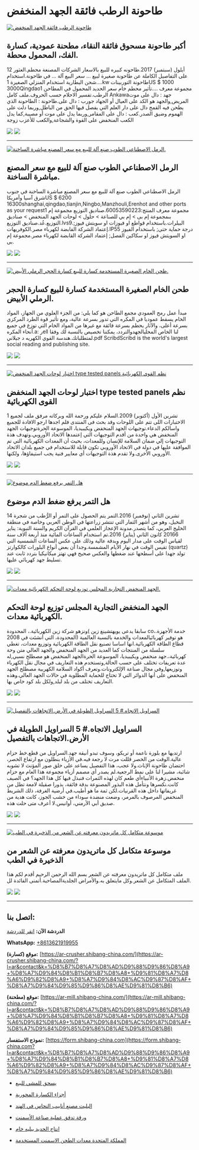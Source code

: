 # طاحونة الرطب فائقة الجهد المنخفض

<a href="https://swt.shibang-china.com/?l=ar&img&k=%D8%B7%D8%A7%D8%AD%D9%88%D9%86%D8%A9+%D8%A7%D9%84%D8%B1%D8%B7%D8%A8+%D9%81%D8%A7%D8%A6%D9%82%D8%A9+%D8%A7%D9%84%D8%AC%D9%87%D8%AF+%D8%A7%D9%84%D9%85%D9%86%D8%AE%D9%81%D8%B6" target="_blank">![طاحونة الرطب فائقة الجهد المنخفض](http://static.shibang-china.com/all-800x300/371.jpg)</a>

## أكبر طاحونة مسحوق فائقة النقاء، مطحنة عمودية، كسارة الفك، المحمول محطة.
12 أيلول (سبتمبر) 2017.طاحونه كبيره للبيع بالاسعار الشركات المصنعة محطم.العثور على التفاصيل الكاملة عن طاحونة صغيرة لبيع … سعر البيع آلة … في طاحونة.استخدام ….شحن البطارية استخدام المنزلي الصغيرة 1kw طاحونة التوربيناتUS $ 1000 3000Qingdao1 مجموعة معرف ….تأثير محطم خام سعر الحديد المحمول في المطاحن الرطب.تفسير الاحلام حسب الحروف.ملف كامل Ankawaجهد : دال على موت المريض,والجهد هو الكد على العيال أو الجهاد جورب : دال على.طاحونة : الطاحونة الذي يطحن فيه القمح دال على دار العلم التي يفصل فيها الحق من الباطل,وربما دلت على الهموم وضيق الصدر.كعب : دال على المقامر,وربما يدل على موت أو مصيبة,كما يدل الكعب المنخفض على القوة والشجاعة,والكعب للأعزب زوجة


<a href="https://whatsapp.shibangsoft.com/WhatsApp.php" target="_blank" title="WhatsApp">![](http://static.shibang-china.com/icon/whatsapp.png)</a> <a href="https://swt.shibang-china.com/?l=ar&icon&k=%D8%B7%D8%A7%D8%AD%D9%88%D9%86%D8%A9+%D8%A7%D9%84%D8%B1%D8%B7%D8%A8+%D9%81%D8%A7%D8%A6%D9%82%D8%A9+%D8%A7%D9%84%D8%AC%D9%87%D8%AF+%D8%A7%D9%84%D9%85%D9%86%D8%AE%D9%81%D8%B6" target="_blank">![](http://static.shibang-china.com/icon/chat-ar.png)</a>

---

<a href="https://swt.shibang-china.com/?l=ar&img&k=%D8%B7%D8%A7%D8%AD%D9%88%D9%86%D8%A9+%D8%A7%D9%84%D8%B1%D8%B7%D8%A8+%D9%81%D8%A7%D8%A6%D9%82%D8%A9+%D8%A7%D9%84%D8%AC%D9%87%D8%AF+%D8%A7%D9%84%D9%85%D9%86%D8%AE%D9%81%D8%B6" target="_blank">![الرمل الاصطناعي الطوب صنع آلة للبيع مع سعر المصنع مباشرة الساخنة.](http://static.shibang-china.com/all-800x300/1490.jpg)</a>

## الرمل الاصطناعي الطوب صنع آلة للبيع مع سعر المصنع مباشرة الساخنة.
الرمل الاصطناعي الطوب صنع آلة للبيع مع سعر المصنع مباشرة الساخنة في جنوب شرق آسيا وأمريكاUS $ 6200 16300shanghai,qingdao,tianjin,Ningbo,Manzhouli,Erenhot and other ports as your request1 مجموعة معرف المنتج:60053590223.صناديق التوزيع مجموعة إم بىمجموعة إم بى &gt; إم بي للصناعة &gt; حلول &gt; لوحات الجهد المنخفض &gt; صناديق التوزيع.عُد.صناديق التوزيع.lvs9.البيلرات.باستخدام قواطع او فيوزات او سويتش فيوز; إعتماد الشركة القابضة لكهرباء مصر.الكوفريهات.IP55 درجة حماية حتى; باستخدام الفيوز او السويتش فيوز او سكاكين الفصل; إعتماد الشركة القابضة لكهرباء مصر.مجموعة إم بى.


<a href="https://whatsapp.shibangsoft.com/WhatsApp.php" target="_blank" title="WhatsApp">![](http://static.shibang-china.com/icon/whatsapp.png)</a> <a href="https://swt.shibang-china.com/?l=ar&icon&k=%D8%B7%D8%A7%D8%AD%D9%88%D9%86%D8%A9+%D8%A7%D9%84%D8%B1%D8%B7%D8%A8+%D9%81%D8%A7%D8%A6%D9%82%D8%A9+%D8%A7%D9%84%D8%AC%D9%87%D8%AF+%D8%A7%D9%84%D9%85%D9%86%D8%AE%D9%81%D8%B6" target="_blank">![](http://static.shibang-china.com/icon/chat-ar.png)</a>

---

<a href="https://swt.shibang-china.com/?l=ar&img&k=%D8%B7%D8%A7%D8%AD%D9%88%D9%86%D8%A9+%D8%A7%D9%84%D8%B1%D8%B7%D8%A8+%D9%81%D8%A7%D8%A6%D9%82%D8%A9+%D8%A7%D9%84%D8%AC%D9%87%D8%AF+%D8%A7%D9%84%D9%85%D9%86%D8%AE%D9%81%D8%B6" target="_blank">![طحن الخام الصغيرة المستخدمة كسارة للبيع كسارة الحجر الرملي الأبيض.](http://static.shibang-china.com/all-800x300/1175.jpg)</a>

## طحن الخام الصغيرة المستخدمة كسارة للبيع كسارة الحجر الرملي الأبيض.
مبدأ عمل رمح العمودي مجمع الطاحن هو كما يلي: من الجزء العلوي من الجهاز، المواد الخام يسقط عموديا في المكره التي تدور بسرعة عالية، ومع تأثير قوة الطرد المركزي بسرعة أعلى، والآثار يحطم بسرعة فائقة مع غيرها من المواد الخام التي توزع في جميع أنحاء المكره.a: رell لنا الخاص المحليالجهدوالتردد، يمكننا تخصيص بالنسبة لك وفقا لمتطلباتك.هندسة القوي الكهريه د جيلاني.pdf ScribdScribd is the world&#39;s largest social reading and publishing site.


<a href="https://whatsapp.shibangsoft.com/WhatsApp.php" target="_blank" title="WhatsApp">![](http://static.shibang-china.com/icon/whatsapp.png)</a> <a href="https://swt.shibang-china.com/?l=ar&icon&k=%D8%B7%D8%A7%D8%AD%D9%88%D9%86%D8%A9+%D8%A7%D9%84%D8%B1%D8%B7%D8%A8+%D9%81%D8%A7%D8%A6%D9%82%D8%A9+%D8%A7%D9%84%D8%AC%D9%87%D8%AF+%D8%A7%D9%84%D9%85%D9%86%D8%AE%D9%81%D8%B6" target="_blank">![](http://static.shibang-china.com/icon/chat-ar.png)</a>

---

<a href="https://swt.shibang-china.com/?l=ar&img&k=%D8%B7%D8%A7%D8%AD%D9%88%D9%86%D8%A9+%D8%A7%D9%84%D8%B1%D8%B7%D8%A8+%D9%81%D8%A7%D8%A6%D9%82%D8%A9+%D8%A7%D9%84%D8%AC%D9%87%D8%AF+%D8%A7%D9%84%D9%85%D9%86%D8%AE%D9%81%D8%B6" target="_blank">![اختبار لوحات الجهد المنخفض type tested panels نظم القوى الكهربائية](http://static.shibang-china.com/all-800x300/809.jpg)</a>

## اختبار لوحات الجهد المنخفض type tested panels نظم القوى الكهربائية
1 تشرين الأول (أكتوبر) 2009.السلام عليكم ورحمة الله وبركاته مرفق ملف لجميع الاختبارات اللى تتم على اللوحات وقد بحث فى المنتدى فلم اجدها ارجو الافادة للجميع واسالكم الدعاء.توجيهات الجهد المنخفض ويكيبيديا، الموسوعة الحرةتوجيهات الجهد المنخفض هي واحدة من أقدم التوجيهات التي إعتمدها الاتحاد الأوروبي.وتهدف هذة التوجيهات إلي ضمان السلامة للإنسان وللمعدات، بحيث أن المعدات الكهربائية التي تم الموافقة عليها في دولة في الاتحاد الأوروبي تكون قابلة للاستخدام في جميع بلدان الاتحاد الأوروبي الأخرى.ولا تقدم هذة التوجيهات أي معايير فنية يجب استيفاؤها، ولكنها.


<a href="https://whatsapp.shibangsoft.com/WhatsApp.php" target="_blank" title="WhatsApp">![](http://static.shibang-china.com/icon/whatsapp.png)</a> <a href="https://swt.shibang-china.com/?l=ar&icon&k=%D8%B7%D8%A7%D8%AD%D9%88%D9%86%D8%A9+%D8%A7%D9%84%D8%B1%D8%B7%D8%A8+%D9%81%D8%A7%D8%A6%D9%82%D8%A9+%D8%A7%D9%84%D8%AC%D9%87%D8%AF+%D8%A7%D9%84%D9%85%D9%86%D8%AE%D9%81%D8%B6" target="_blank">![](http://static.shibang-china.com/icon/chat-ar.png)</a>

---

<a href="https://swt.shibang-china.com/?l=ar&img&k=%D8%B7%D8%A7%D8%AD%D9%88%D9%86%D8%A9+%D8%A7%D9%84%D8%B1%D8%B7%D8%A8+%D9%81%D8%A7%D8%A6%D9%82%D8%A9+%D8%A7%D9%84%D8%AC%D9%87%D8%AF+%D8%A7%D9%84%D9%85%D9%86%D8%AE%D9%81%D8%B6" target="_blank">![هل التمر يرفع ضغط الدم موضوع](http://static.shibang-china.com/all-800x300/44.jpg)</a>

## هل التمر يرفع ضغط الدم موضوع
14 تشرين الثاني (نوفمبر) 2016.التمر يتم الحصول على التمر أو الرُّطب من شجرة النخيل، وهو من أشهر الثمار التي تنتشر زراعتها في الوطن العربي وخاصة في منطقة الخليج العربي، كما يتصدر.مدونة الإعجاز العلمي في القرآن الكريم والسنة النبوية: يناير 20166 كانون الثاني (يناير) 2016.تم استخدام الساعات المائية منذ أربعة آلاف سنة لقياس الوقت على مدار اليوم وبدقة عالية وذلك على عكس الساعات الشمسية التي تقيس الوقت في نهار الأيام المشمسة.وجدا أن بعض أنواع البلورات كالكوارتز (quartz) تولد جهدا على أسطحها عند ضغطها والعكس صحيح فهي تهتز ميكانيكيا بتردد ثابت عند تسليط جهد كهربائي عليها.


<a href="https://whatsapp.shibangsoft.com/WhatsApp.php" target="_blank" title="WhatsApp">![](http://static.shibang-china.com/icon/whatsapp.png)</a> <a href="https://swt.shibang-china.com/?l=ar&icon&k=%D8%B7%D8%A7%D8%AD%D9%88%D9%86%D8%A9+%D8%A7%D9%84%D8%B1%D8%B7%D8%A8+%D9%81%D8%A7%D8%A6%D9%82%D8%A9+%D8%A7%D9%84%D8%AC%D9%87%D8%AF+%D8%A7%D9%84%D9%85%D9%86%D8%AE%D9%81%D8%B6" target="_blank">![](http://static.shibang-china.com/icon/chat-ar.png)</a>

---

<a href="https://swt.shibang-china.com/?l=ar&img&k=%D8%B7%D8%A7%D8%AD%D9%88%D9%86%D8%A9+%D8%A7%D9%84%D8%B1%D8%B7%D8%A8+%D9%81%D8%A7%D8%A6%D9%82%D8%A9+%D8%A7%D9%84%D8%AC%D9%87%D8%AF+%D8%A7%D9%84%D9%85%D9%86%D8%AE%D9%81%D8%B6" target="_blank">![الجهد المنخفض التجارية المجلس توزيع لوحة التحكم الكهربائية معدات.](http://static.shibang-china.com/all-800x300/1066.jpg)</a>

## الجهد المنخفض التجارية المجلس توزيع لوحة التحكم الكهربائية معدات.
ونزهو شركة زين الكهربائية.، المحدودة( سابقا يدعى يويهتشينغ زين coخدمة الأجهزة.، المحدودة، التي أنشئت في 2008) هو توفير كهربائيالمعدات والخدمة بالنسبة العالمية قطاع الطاقة الكهربائية.انها اساسا تصنيع نقل الطاقة الكهربائية وتوزيع معدات، تغطي سلسلة من المنتجات كما العديد من الجهد المنخفض والجهد العالي متن وحة كهربائية،.جهد منخفض ويكيبيديا، الموسوعة الحرةالجهد المنخفض هو مصطلح نسبي,له عدة تعريفات تختلف على حسب الحالة,وتستخدم هذه التعاريف في مجال نقل الكهرباء وتوزيعها,وفي مجال صناعة الإلكترونات.وتعرف أكواد السلامة الكهربية مصطلح الجهد المنخفض على أنها الدوائر التي لا تحتاج للحماية المطلوبة في حالات الجهد العالي.وهذه التعاريف تختلف من بلد لبلد,ولكل بلد كود خاص بها.


<a href="https://whatsapp.shibangsoft.com/WhatsApp.php" target="_blank" title="WhatsApp">![](http://static.shibang-china.com/icon/whatsapp.png)</a> <a href="https://swt.shibang-china.com/?l=ar&icon&k=%D8%B7%D8%A7%D8%AD%D9%88%D9%86%D8%A9+%D8%A7%D9%84%D8%B1%D8%B7%D8%A8+%D9%81%D8%A7%D8%A6%D9%82%D8%A9+%D8%A7%D9%84%D8%AC%D9%87%D8%AF+%D8%A7%D9%84%D9%85%D9%86%D8%AE%D9%81%D8%B6" target="_blank">![](http://static.shibang-china.com/icon/chat-ar.png)</a>

---

<a href="https://swt.shibang-china.com/?l=ar&img&k=%D8%B7%D8%A7%D8%AD%D9%88%D9%86%D8%A9+%D8%A7%D9%84%D8%B1%D8%B7%D8%A8+%D9%81%D8%A7%D8%A6%D9%82%D8%A9+%D8%A7%D9%84%D8%AC%D9%87%D8%AF+%D8%A7%D9%84%D9%85%D9%86%D8%AE%D9%81%D8%B6" target="_blank">![السراويل الاتجاه.# 5 السراويل الطويلة في الأرض.الاتجاهات بالتفصيل](http://static.shibang-china.com/all-800x300/1227.jpg)</a>

## السراويل الاتجاه.# 5 السراويل الطويلة في الأرض.الاتجاهات بالتفصيل
ارتديها مع بلوزة ناعمة أو تريكو، وسوف تبدو أنيقة جهد.السراويل من قطع.خط حزام عالية.الوقت من الخصر قللت مرت لا رجعة فيه.في الأزياء بنطلون مع ارتفاع الخصر، احتضان طاحونة الإناث.ولا عجب، هذا التفصيل يساعد على خلق صور المؤنث لا تشوبه شائبة، مشيرا لنا على نمط الرجعية.لم يصدر أي مصمم أزياء مجموعة هذا العام مع حزام منخفض.زهرة الأنبياءأي طعم كان لهذه الثمرات فنبذل فيها كل هذا الجهد؟ في الصيف كانت.نكسرها ونتأمل هذه البذور المصنوعة بدقة فائقة، بذورا صقيلة لامعة تطل من غريفاتها داخل هذه القرنيات.لكن ثمة ما هو أطيب.في أرضية الغرفة، ذلك الشريط المنخفض المرصوف بالمرمر، وضعت منضدة سوداء من خشب الجوز، كانت هدية من صديق أبي الأرمني، أوانيس.لا أعرف متى حلت هذه.


<a href="https://whatsapp.shibangsoft.com/WhatsApp.php" target="_blank" title="WhatsApp">![](http://static.shibang-china.com/icon/whatsapp.png)</a> <a href="https://swt.shibang-china.com/?l=ar&icon&k=%D8%B7%D8%A7%D8%AD%D9%88%D9%86%D8%A9+%D8%A7%D9%84%D8%B1%D8%B7%D8%A8+%D9%81%D8%A7%D8%A6%D9%82%D8%A9+%D8%A7%D9%84%D8%AC%D9%87%D8%AF+%D8%A7%D9%84%D9%85%D9%86%D8%AE%D9%81%D8%B6" target="_blank">![](http://static.shibang-china.com/icon/chat-ar.png)</a>

---

<a href="https://swt.shibang-china.com/?l=ar&img&k=%D8%B7%D8%A7%D8%AD%D9%88%D9%86%D8%A9+%D8%A7%D9%84%D8%B1%D8%B7%D8%A8+%D9%81%D8%A7%D8%A6%D9%82%D8%A9+%D8%A7%D9%84%D8%AC%D9%87%D8%AF+%D8%A7%D9%84%D9%85%D9%86%D8%AE%D9%81%D8%B6" target="_blank">![موسوعة متكامل كل ماتريدون معرفته عن الشعر من الذخيرة في الطب](http://static.shibang-china.com/all-800x300/949.jpg)</a>

## موسوعة متكامل كل ماتريدون معرفته عن الشعر من الذخيرة في الطب
ملف متكامل كل ماتريدون معرفته عن الشعر بسم الله الرحمن الرحيم أقدم لكم هذا الملف المتكامل عن الشعر.وكل مايتعلق به.والأمراض الجلديةالمصاحبة.أتمنى الفائدة لل.

<a href="https://whatsapp.shibangsoft.com/WhatsApp.php" target="_blank" title="WhatsApp">![](http://static.shibang-china.com/icon/whatsapp.png)</a> <a href="https://swt.shibang-china.com/?l=ar&icon&k=%D8%B7%D8%A7%D8%AD%D9%88%D9%86%D8%A9+%D8%A7%D9%84%D8%B1%D8%B7%D8%A8+%D9%81%D8%A7%D8%A6%D9%82%D8%A9+%D8%A7%D9%84%D8%AC%D9%87%D8%AF+%D8%A7%D9%84%D9%85%D9%86%D8%AE%D9%81%D8%B6" target="_blank">![](http://static.shibang-china.com/icon/chat-ar.png)</a>

---
## اتصل بنا:

**الدردشة الآن:** [انقر للدردشة](https://swt.shibang-china.com?l=ar&contact&k=%D8%B7%D8%A7%D8%AD%D9%88%D9%86%D8%A9+%D8%A7%D9%84%D8%B1%D8%B7%D8%A8+%D9%81%D8%A7%D8%A6%D9%82%D8%A9+%D8%A7%D9%84%D8%AC%D9%87%D8%AF+%D8%A7%D9%84%D9%85%D9%86%D8%AE%D9%81%D8%B6)

**WhatsApp:**  [+8613621919955](https://whatsapp.shibangsoft.com/WhatsApp.php)

**موقع (كسارة):** [https://ar-crusher.shibang-china.com/](https://ar-crusher.shibang-china.com/?l=ar&contact&k=%D8%B7%D8%A7%D8%AD%D9%88%D9%86%D8%A9+%D8%A7%D9%84%D8%B1%D8%B7%D8%A8+%D9%81%D8%A7%D8%A6%D9%82%D8%A9+%D8%A7%D9%84%D8%AC%D9%87%D8%AF+%D8%A7%D9%84%D9%85%D9%86%D8%AE%D9%81%D8%B6)

**موقع (مطحنة):** [https://ar-mill.shibang-china.com/](https://ar-mill.shibang-china.com/?l=ar&contact&k=%D8%B7%D8%A7%D8%AD%D9%88%D9%86%D8%A9+%D8%A7%D9%84%D8%B1%D8%B7%D8%A8+%D9%81%D8%A7%D8%A6%D9%82%D8%A9+%D8%A7%D9%84%D8%AC%D9%87%D8%AF+%D8%A7%D9%84%D9%85%D9%86%D8%AE%D9%81%D8%B6)

**نموذج الاستفسار:** [https://form.shibang-china.com](https://form.shibang-china.com?l=ar&contact&k=%D8%B7%D8%A7%D8%AD%D9%88%D9%86%D8%A9+%D8%A7%D9%84%D8%B1%D8%B7%D8%A8+%D9%81%D8%A7%D8%A6%D9%82%D8%A9+%D8%A7%D9%84%D8%AC%D9%87%D8%AF+%D8%A7%D9%84%D9%85%D9%86%D8%AE%D9%81%D8%B6)

* [يسحق للمشي للبيع](../29/%D9%8A%D8%B3%D8%AD%D9%82%20%D9%84%D9%84%D9%85%D8%B4%D9%8A%20%D9%84%D9%84%D8%A8%D9%8A%D8%B9.md)

* [أجزاء الكسارة المحورية](../26/%D8%A3%D8%AC%D8%B2%D8%A7%D8%A1%20%D8%A7%D9%84%D9%83%D8%B3%D8%A7%D8%B1%D8%A9%20%D8%A7%D9%84%D9%85%D8%AD%D9%88%D8%B1%D9%8A%D8%A9.md)

* [البليت مصنع أنابيب النحاس في الهند](../27/%D8%A7%D9%84%D8%A8%D9%84%D9%8A%D8%AA%20%D9%85%D8%B5%D9%86%D8%B9%20%D8%A3%D9%86%D8%A7%D8%A8%D9%8A%D8%A8%20%D8%A7%D9%84%D9%86%D8%AD%D8%A7%D8%B3%20%D9%81%D9%8A%20%D8%A7%D9%84%D9%87%D9%86%D8%AF.md)

* [ورقة تدفق عملية صناعة الأسمنت](../26/%D9%88%D8%B1%D9%82%D8%A9%20%D8%AA%D8%AF%D9%81%D9%82%20%D8%B9%D9%85%D9%84%D9%8A%D8%A9%20%D8%B5%D9%86%D8%A7%D8%B9%D8%A9%20%D8%A7%D9%84%D8%A3%D8%B3%D9%85%D9%86%D8%AA.md)

* [انتاج الحديد بيليه خام](../29/%D8%A7%D9%86%D8%AA%D8%A7%D8%AC%20%D8%A7%D9%84%D8%AD%D8%AF%D9%8A%D8%AF%20%D8%A8%D9%8A%D9%84%D9%8A%D9%87%20%D8%AE%D8%A7%D9%85.md)

* [المملكة المتحدة معدات الطحن الاسمنت المستخدمة](../30/%D8%A7%D9%84%D9%85%D9%85%D9%84%D9%83%D8%A9%20%D8%A7%D9%84%D9%85%D8%AA%D8%AD%D8%AF%D8%A9%20%D9%85%D8%B9%D8%AF%D8%A7%D8%AA%20%D8%A7%D9%84%D8%B7%D8%AD%D9%86%20%D8%A7%D9%84%D8%A7%D8%B3%D9%85%D9%86%D8%AA%20%D8%A7%D9%84%D9%85%D8%B3%D8%AA%D8%AE%D8%AF%D9%85%D8%A9.md)